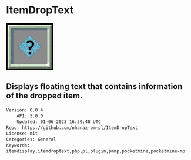 # ItemDropText
<img src="https://raw.githubusercontent.com/nhanaz-pm-pl/ItemDropText/e825dca1ccdf52e3839ca20bd2bfac68988ab3c7/icon.png" width="128" height="128" />

## Displays floating text that contains information of the dropped item.
```properties
Version: 0.0.4
    API: 5.0.0
    Updated: 01-06-2023 16:39:48 UTC
Repo: https://github.com/nhanaz-pm-pl/ItemDropText
License: mit
Categories: General
Keywords: itemdisplay,itemdroptext,php,pl,plugin,pmmp,pocketmine,pocketmine-mp
```